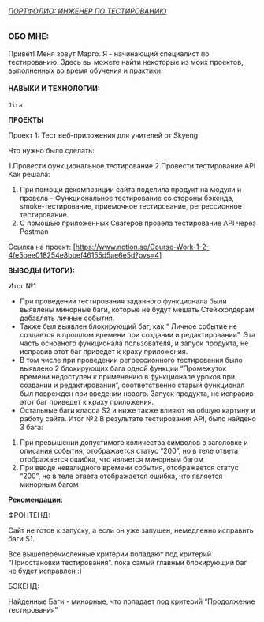 ###### <u>ПОРТФОЛИО: ИНЖЕНЕР ПО ТЕСТИРОВАНИЮ</u>

### ОБО МНЕ:

Привет! Меня зовут Марго. Я - начинающий специалист по тестированию. Здесь вы можете найти некоторые из моих проектов, выполненных во время обучения и практики.

#### НАВЫКИ И ТЕХНОЛОГИИ:

`Jira ` 




**ПРОЕКТЫ**

Проект 1: Тест веб-приложения для учителей от Skyeng

Что нужно было сделать:

1.Провести функциональное тестирование 
2.Провести тестирование API
Как решала: 
1. При помощи декомпозиции сайта поделила продукт на модули и провела - Функциональное тестирование со стороны бэкенда, smoke-тестирование, приемочное тестирование, регрессионное тестирование
2. С помощью приложенных Свагеров провела тестирование API через Postman

Ссылка на проект: [https://www.notion.so/Course-Work-1-2-4fe5bee018254e8bbef46155d5ae6e5d?pvs=4]

**ВЫВОДЫ (ИТОГИ):**

Итог №1 
- При проведении тестирования заданного функционала были выявлены минорные баги, которые не будут мешать Стейкхолдерам дабавлять личные события.
- Также был выявлен блокирующий баг, как “ Личное событие не создается в прошлом времени при создании и редактировании”. Эта часть основного функционала пользователя, и запуск продукта, не исправив этот баг приведет к краху приложения.
- В том числе при проведении регрессионного тестирования было выявлено 2 блокирующих бага одной функции “Промежуток времени недоступен к применению в функционале уроков при создании и редактировании”, соответственно старый функционал был поврежден при введении нового. Запуск продукта, не исправив этот баг приведет к краху приложения.
- Остальные баги класса S2 и ниже также влияют на общую картину и работу сайта.
Итог №2 В результате тестирования API, было найдено 3 бага:

1. При превышении допустимого количества символов в заголовке и описания события, отображается статус “200”, но в теле ответа отображается ошибка, что является минорным багом
2. При вводе невалидного времени события, отображается статус “200”, но в теле ответа отображается ошибка, что является минорным багом


**Рекомендации:**

ФРОНТЕНД:

Сайт не готов к запуску, а если он уже запущен, немедленно исправить баги S1.

Все вышеперечисленные критерии попадают под критерий “Приостановки тестирования”. пока самый главный блокирующий баг не будет исправлен :)

БЭКЕНД:

Найденные Баги - минорные, что попадает под критерий “Продолжение тестирования”


